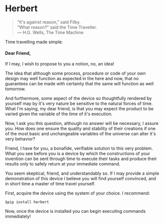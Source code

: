 Herbert
=======

> “It's against reason,” said Filby. <br/>
> “What reason?” said the Time Traveller. <br/>
> ― H.G. Wells, The Time Machine

Time travelling made simple.

#### Dear Friend,
If I may, I wish to propose to you a notion, no, an idea!

The idea that although some process, procedure or code of your own design may well function as expected in the
here and now, that no guarantees can be made with certainty that the same will function as well tomorrow.

And furthermore, some aspect of the device so thoughtfully rendered by yourself may by it's very nature be sensitive
to the natural forces of time. What I'm saying, my dear friend, is that you may expect the product to be varied given
the variable of the time of it's execution.

Now, I ask you this question, although no answer will be necessary, I assure you. How does one ensure the quality and
stability of their creations if one of the most basic and unchangeable variables of the universe can alter it's very
behavior?

Friend, I have for you, a bonafide, verifiable solution to this very problem. What you see before you is a device by
which the constructions of your invention can be sent through time to execute their tasks and produce their results
only to safely return at your immediate command.

You seem skeptical, friend, and understandably so. If I may provide a simple demonstration of this device I believe
you will find yourself convinced, and in short time a master of time travel yourself.

First, acquire the device using the system of your choice. I recommend:

    $pip install herbert

Now, once the device is installed you can begin executing commands immediately!






